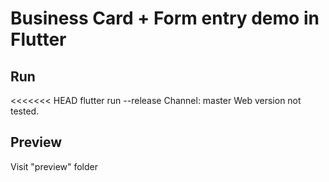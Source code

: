 # Business Card + Form entry demo in Flutter

## Run

<<<<<<< HEAD
flutter run --release
Channel: master
Web version not tested. 

## Preview
Visit "preview" folder
